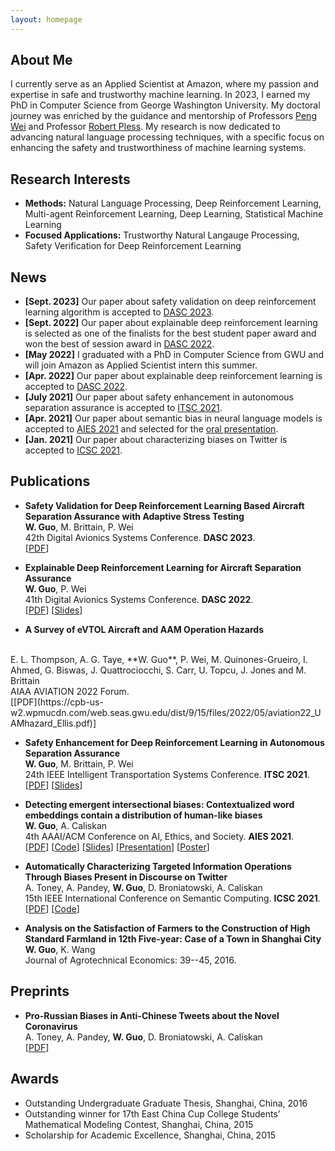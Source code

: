 ```yaml
---
layout: homepage
---
```


## About Me


I currently serve as an Applied Scientist at Amazon, where my passion and expertise in safe and trustworthy machine learning. In 2023, I earned my PhD in Computer Science from George Washington University. My doctoral journey was enriched by the guidance and mentorship of Professors [Peng Wei](https://web.seas.gwu.edu/pwei/) and Professor [Robert Pless](https://www2.seas.gwu.edu/~pless/). My research is now dedicated to advancing natural language processing techniques, with a specific focus on enhancing the safety and trustworthiness of machine learning systems.

## Research Interests

- **Methods:** Natural Language Processing, Deep Reinforcement Learning, Multi-agent Reinforcement Learning, Deep Learning, Statistical Machine Learning 
- **Focused Applications:** Trustworthy Natural Langauge Processing, Safety Verification for Deep Reinforcement Learning

## News
- **[Sept. 2023]** Our paper about safety validation on deep reinforcement learning algorithm is accepted to [DASC 2023](https://2023.dasconline.org).
- **[Sept. 2022]** Our paper about explainable deep reinforcement learning is selected as one of the finalists for the best student paper award and won the best of session award in [DASC 2022](https://2022.dasconline.org).
- **[May 2022]** I graduated with a PhD in Computer Science from GWU and will join Amazon as Applied Scientist intern this summer.
- **[Apr. 2022]** Our paper about explainable deep reinforcement learning is accepted to [DASC 2022](https://2022.dasconline.org).
- **[July 2021]** Our paper about safety enhancement in autonomous separation assurance is accepted to [ITSC 2021](https://2021.ieee-itsc.org/).
- **[Apr. 2021]** Our paper about semantic bias in neural language models is accepted to [AIES 2021](https://www.aies-conference.com/2021/) and selected for the [oral presentation](https://slideslive.com/38956056/detecting-emergent-intersectional-biases-contextualized-word-embeddings-contain-a-distribution-of-humanlike-biases).
- **[Jan. 2021]** Our paper about characterizing biases on Twitter is accepted to [ICSC 2021](https://semanticcomputing.wixsite.com/icsc2021).

## Publications

- **Safety Validation for Deep Reinforcement Learning Based Aircraft Separation Assurance with Adaptive Stress Testing**
  <br>
  **W. Guo**, M. Brittain, P. Wei
  <br>
  42th Digital Avionics Systems Conference. **DASC 2023**.
  <br>
  [[PDF]([https://cpb-us-w2.wpmucdn.com/web.seas.gwu.edu/dist/9/15/files/2022/05/DASC22_Wei.pdf](https://bpb-us-w2.wpmucdn.com/web.seas.gwu.edu/dist/9/15/files/2023/09/DASC2023_Wei.pdf))]

- **Explainable Deep Reinforcement Learning for  Aircraft Separation Assurance**
  <br>
  **W. Guo**, P. Wei
  <br>
  41th Digital Avionics Systems Conference. **DASC 2022**.
  <br>
  [[PDF](https://cpb-us-w2.wpmucdn.com/web.seas.gwu.edu/dist/9/15/files/2022/05/DASC22_Wei.pdf)] [[Slides](https://www.slideshare.net/WeiGuo66/explainable-deep-reinforcement-learning-for-aircraft-separation-assurance)]
  
 - **A Survey of eVTOL Aircraft and AAM Operation Hazards**
  <br>
  E. L. Thompson, A. G. Taye, **W. Guo**, P. Wei, M. Quinones-Grueiro, I. Ahmed, G. Biswas, J. Quattrociocchi, S. Carr, U. Topcu, J. Jones and M. Brittain
  <br>
  AIAA AVIATION 2022 Forum.
  <br>
  [[PDF](https://cpb-us-w2.wpmucdn.com/web.seas.gwu.edu/dist/9/15/files/2022/05/aviation22_UAMhazard_Ellis.pdf)] 

- **Safety Enhancement for Deep Reinforcement Learning in Autonomous Separation Assurance**
  <br>
  **W. Guo**, M. Brittain, P. Wei
  <br>
  24th IEEE Intelligent Transportation Systems Conference. **ITSC 2021**.
  <br>
  [[PDF](https://arxiv.org/pdf/2105.02331.pdf)] [[Slides](https://www.slideshare.net/WeiGuo66/safety-enhancement-for-deep-reinforcement-learning-in-autonomous-separation-assurance)] 

- **Detecting emergent intersectional biases: Contextualized word embeddings contain a distribution of human-like biases**
  <br>
  **W. Guo**, A. Caliskan
  <br>
  4th AAAI/ACM Conference on AI, Ethics, and Society. **AIES 2021**.
  <br>
  [[PDF](https://arxiv.org/pdf/2006.03955.pdf)] [[Code](https://github.com/weiguowilliam/CEAT)] [[Slides](https://www.slideshare.net/WeiGuo66/detecting-emergent-intersectional-biases-contextualized-word-embeddings-contain-a-distribution-of-humanlike-biases)] [[Presentation](https://slideslive.com/38956056/detecting-emergent-intersectional-biases-contextualized-word-embeddings-contain-a-distribution-of-humanlike-biases)] [[Poster](https://www.aies-conference.com/2021/wp-content/posters/44_%20Detecting%20Emergent%20Intersectional%20Biases_%20Contextualized%20Word%20Embeddings%20Contain%20a%20Distribution%20of%20Human-like%20Biases.pdf)]

- **Automatically Characterizing Targeted Information Operations Through Biases Present in Discourse on Twitter**
  <br>
  A. Toney, A. Pandey, **W. Guo**, D. Broniatowski, A. Caliskan
  <br>
  15th IEEE  International Conference on Semantic Computing. **ICSC 2021**.
  <br>
  [[PDF](https://arxiv.org/pdf/2004.08726.pdf)] [[Code](https://github.com/autumntoney/twitter-embeddings)]

- **Analysis on the Satisfaction of Farmers to the Construction of High Standard Farmland in 12th Five-year: Case of a Town in Shanghai City**
  <br>
  **W. Guo**, K. Wang
  <br>
  Journal of Agrotechnical Economics: 39--45, 2016.

## Preprints

- **Pro-Russian Biases in Anti-Chinese Tweets about the Novel Coronavirus**
  <br>
  A. Toney, A. Pandey, **W. Guo**, D. Broniatowski, A. Caliskan
  <br>
  [[PDF](https://europepmc.org/article/PPR/PPR272884)]

## Awards

- Outstanding Undergraduate Graduate Thesis,  Shanghai, China, 2016
- Outstanding winner for 17th East China Cup College Students’ Mathematical Modeling Contest, Shanghai, China, 2015
- Scholarship for Academic Excellence, Shanghai, China, 2015 
